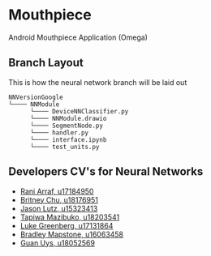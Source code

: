 # Mouthpiece
Android Mouthpiece Application (Omega)

## Branch Layout
This is how the neural network branch will be laid out
```
NNVersionGoogle
└──── NNModule
      └──── DeviceNNClassifier.py
      └──── NNModule.drawio
      └──── SegmentNode.py
      └──── handler.py
      └──── interface.ipynb
      └──── test_units.py
```
## Developers CV's for Neural Networks
* [Rani Arraf, u17184950](https://RaniArraf.github.io)
* [Britney Chu, u18176951](https://BritneyChu.github.io)
* [Jason Lutz, u15323413](https://jay-lutz.github.io)
* [Tapiwa Mazibuko, u18203541](https://Tapiwamazibuko.github.io)
* [Luke Greenberg, u17131864](https://openbracketret.github.io)
* [Bradley Mapstone, u16063458](https://bradez-of-map-n-stone.github.io/)
* [Guan Uys, u18052569](https://mruys.github.io/)

